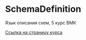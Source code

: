 # SchemaDefinition
Язык описания схем, 5 курс ВМК

[Ссылка на страницу курса](https://mk.cs.msu.ru/index.php/%D0%AF%D0%B7%D1%8B%D0%BA%D0%B8_%D0%BE%D0%BF%D0%B8%D1%81%D0%B0%D0%BD%D0%B8%D1%8F_%D1%81%D1%85%D0%B5%D0%BC)
